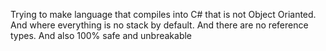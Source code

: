 Trying to make language that compiles into C# that is not Object Orianted.
And where everything is no stack by default. And there are no reference types.
And also 100% safe and unbreakable
